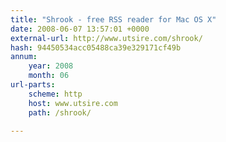 ```yaml
---
title: "Shrook - free RSS reader for Mac OS X"
date: 2008-06-07 13:57:01 +0000
external-url: http://www.utsire.com/shrook/
hash: 94450534acc05488ca39e329171cf49b
annum:
    year: 2008
    month: 06
url-parts:
    scheme: http
    host: www.utsire.com
    path: /shrook/

---
```



